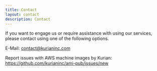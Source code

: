 ```yaml
---
title: Contact
layout: contact
description: Contact
---
```


If you want to engage us or require assistance with using our services, please contact using one of the following options.

E-Mail: [contact@kurianinc.com](mailto:contact@kurianinc.com)

Report issues with AWS machine images by Kurian: <a href="https://github.com/kurianinc/ami-pub/issues/new" target="_blank">https://github.com/kurianinc/ami-pub/issues/new</a>
